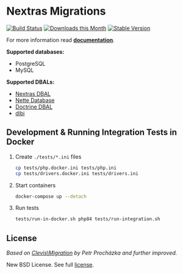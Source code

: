 Nextras Migrations
==================

[![Build Status](https://github.com/nextras/migrations/actions/workflows/qa.yaml/badge.svg)](https://github.com/nextras/migrations/actions/workflows/qa.yaml)
[![Downloads this Month](https://img.shields.io/packagist/dm/nextras/migrations.svg?style=flat)](https://packagist.org/packages/nextras/migrations)
[![Stable Version](https://img.shields.io/packagist/v/nextras/migrations.svg?style=flat)](https://packagist.org/packages/nextras/migrations)

For more information read **[documentation](https://nextras.org/migrations/docs)**.

**Supported databases:**
* PostgreSQL
* MySQL

**Supported DBALs:**
* [Nextras DBAL](https://github.com/nextras/dbal)
* [Nette Database](https://github.com/nette/database)
* [Doctrine DBAL](https://github.com/doctrine/dbal)
* [dibi](https://github.com/dg/dibi)


Development & Running Integration Tests in Docker
------------------------------------------------

1. Create `./tests/*.ini` files
   ```bash
   cp tests/php.docker.ini tests/php.ini
   cp tests/drivers.docker.ini tests/drivers.ini
   ```
2. Start containers
    ```bash
    docker-compose up --detach
    ```
3. Run tests
    ```bash
    tests/run-in-docker.sh php84 tests/run-integration.sh
    ```

License
-------

*Based on [Clevis\Migration](https://github.com/Clevis/Migration) by Petr Procházka and further improved.*

New BSD License. See full [license](license.md).
